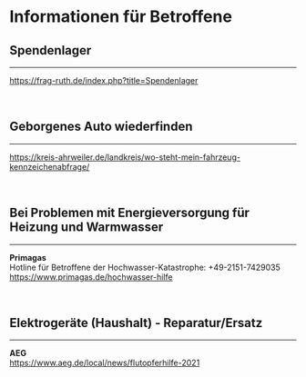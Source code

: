 # Informationen für Betroffene

## Spendenlager
---
https://frag-ruth.de/index.php?title=Spendenlager

<br/>

## Geborgenes Auto wiederfinden
---
https://kreis-ahrweiler.de/landkreis/wo-steht-mein-fahrzeug-kennzeichenabfrage/

<br/>

## Bei Problemen mit Energieversorgung für Heizung und Warmwasser
---
**Primagas**  
Hotline für Betroffene der Hochwasser-Katastrophe: +49-2151-7429035  
https://www.primagas.de/hochwasser-hilfe

<br/>

## Elektrogeräte (Haushalt) - Reparatur/Ersatz
---
**AEG**  
https://www.aeg.de/local/news/flutopferhilfe-2021
